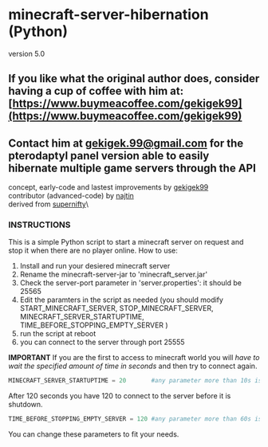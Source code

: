 # minecraft-server-hibernation (Python)

version 5.0

## If you like what the original author does, consider having a cup of coffee with him at: [https://www.buymeacoffee.com/gekigek99](https://www.buymeacoffee.com/gekigek99)

## Contact him at gekigek.99@gmail.com for the pterodaptyl panel version able to easily hibernate multiple game servers through the API

concept, early-code and lastest improvements by [gekigek99](https://github.com/gekigek99/minecraft-vanilla-server-hibernation)\
contributor (advanced-code) by [najtin](https://github.com/najtin/minecraft-server-hibernation)\
derived from [supernifty](https://github.com/supernifty/port-forwarder)\

### INSTRUCTIONS

This is a simple Python script to start a minecraft server on request and stop it when there are no player online.
How to use:

1. Install and run your desiered minecraft server
2. Rename the minecraft-server-jar to 'minecraft_server.jar'
3. Check the server-port parameter in 'server.properties': it should be 25565
4. Edit the paramters in the script as needed (you should modify START_MINECRAFT_SERVER, STOP_MINECRAFT_SERVER, MINECRAFT_SERVER_STARTUPTIME, TIME_BEFORE_STOPPING_EMPTY_SERVER )
5. run the script at reboot
6. you can connect to the server through port 25555

**IMPORTANT**
If you are the first to access to minecraft world you will *have to wait the specified amount of time in seconds* and then try to connect again.

```Python
MINECRAFT_SERVER_STARTUPTIME = 20       #any parameter more than 10s is recommended
```

After 120 seconds you have 120 to connect to the server before it is shutdown.

```Python
TIME_BEFORE_STOPPING_EMPTY_SERVER = 120 #any parameter more than 60s is recommended
```

You can change these parameters to fit your needs.
